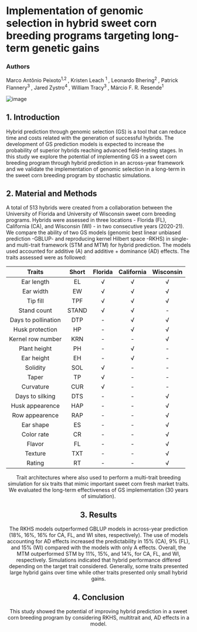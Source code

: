 # Implementation of genomic selection in hybrid sweet corn breeding programs targeting long-term genetic gains

### Authors
Marco Antônio Peixoto<sup>1,2 </sup>, Kristen Leach <sup>1 </sup>, Leonardo Bhering<sup>2 </sup>, Patrick Flannery<sup>3 </sup>, Jared Zystro<sup>4 </sup>, William Tracy<sup>3 </sup>, Márcio F. R. Resende<sup>1 </sup>


![image](https://user-images.githubusercontent.com/59318360/177633208-152de0c7-6e41-4b83-b1f9-d4292ff0d7a9.png)

## 1. Introduction

Hybrid prediction through genomic selection (GS) is a tool that can reduce time and costs related with the generation of successful hybrids. The development of GS prediction models is expected to increase the probability of superior hybrids reaching advanced field-testing stages. In this study we explore the potential of implementing GS in a sweet corn breeding program through hybrid prediction in an across-year framework and we validate the implementation of genomic selection in a long-term in the sweet corn breeding program by stochastic simulations.

## 2. Material and Methods

A total of 513 hybrids were created from a collaboration between the University of Florida and University of Wisconsin sweet corn breeding programs. Hybrids were assessed in three locations - Florida (FL), California (CA), and Wisconsin (WI) - in two consecutive years (2020-21). We compare the ability of two GS models (genomic best linear unbiased prediction -GBLUP- and reproducing kernel Hilbert space -RKHS) in single- and multi-trait framework (STM and MTM) for hybrid prediction. The models used accounted for additive (A) and additive + dominance (AD) effects. The traits assessed were as followed:

<div align="center">
  
|        Traits        |  Short    |	Florida	 | California |	Wisconsin |
| :------------------: | :--------:| :-------: | :--------: | :-------: | 
| Ear length           |    EL     |	 √       |	 √        |   √       |
| Ear width            |    EW     |	 √       |   √        |	  √       |
| Tip fill             |    TPF    |	 √       |	 √        |	  √       |
| Stand count          |   STAND   |	 √       |	 √        |   -       |
| Days to pollination  |    DTP    |	 -       |	 √        |   √       |
| Husk protection      |    HP	   |   -       |	 √        |   √       |
| Kernel row number    |    KRN    |	 -       |	 -        |   √       | 
| Plant height         |    PH	   |   -       |	 √        |   -       |
| Ear height           |    EH     |	 -       |	 √        |   -       |
| Solidity             |    SOL    |	 √       |   -        |   -       |
| Taper                |    TP     |	 √       |   -        |   -       |
| Curvature            |    CUR    |	 √       |   -        |   -       |
| Days to silking      |    DTS    |	 -       |	 -        |	  √       |
| Husk appearence      |    HAP    |	 -       |   -        |	  √       |
| Row appearence       |    RAP    |	 -       |   -        |	  √       |  
| Ear shape            |    ES     |	 -       |	 -        |   √       |
| Color rate           |    CR	   |   -       |   -        |   √       |
| Flavor               |    FL     |	 -       |	 -        |   √       |
| Texture              |    TXT    |	 -       |   -        |  	√       |
| Rating               |    RT     |	 -       |   -        |   √       |




Trait architectures where also used to perform a multi-trait breeding simulation for six traits that mimic important sweet corn fresh market traits. We evaluated the long-term effectiveness of GS implementation (30 years of simulation). 

## 3. Results

The RKHS models outperformed GBLUP models in across-year prediction (18%, 16%, 16% for CA, FL, and WI sites, respectively). The use of models accounting for AD effects increased the predictability in 15% (CA), 9% (FL), and 15% (WI) compared with the models with only A effects. Overall, the MTM outperformed STM by 11%, 15%, and 14%, for CA, FL, and WI, respectively. Simulations indicated that hybrid performance differed depending on the target trait considered. Generally, some traits presented large hybrid gains over time while other traits presented only small hybrid gains. 


## 4. Conclusion

This study showed the potential of improving hybrid prediction in a sweet corn breeding program by considering RKHS, multitrait and, AD effects in a model. 


